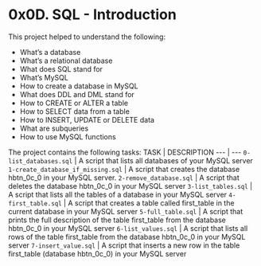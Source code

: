 # 0x0D. SQL - Introduction

This project helped to understand the following:
- What’s a database
- What’s a relational database
- What does SQL stand for
- What’s MySQL
- How to create a database in MySQL
- What does DDL and DML stand for
- How to CREATE or ALTER a table
- How to SELECT data from a table
- How to INSERT, UPDATE or DELETE data
- What are subqueries
- How to use MySQL functions

The project contains the following tasks:
TASK | DESCRIPTION
--- | ---
`0-list_databases.sql` | A script that lists all databases of your MySQL server
`1-create_database_if_missing.sql` | A script that creates the database hbtn_0c_0 in your MySQL server.
`2-remove_database.sql` | A script that deletes the database hbtn_0c_0 in your MySQL server
`3-list_tables.sql` | A script that lists all the tables of a database in your MySQL server
`4-first_table.sql` | A script that creates a table called first_table in the current database in your MySQL server
`5-full_table.sql` | A script that prints the full description of the table first_table from the database hbtn_0c_0 in your MySQL server
`6-list_values.sql` | A script that lists all rows of the table first_table from the database hbtn_0c_0 in your MySQL server
`7-insert_value.sql` | A script that inserts a new row in the table first_table (database hbtn_0c_0) in your MySQL server
